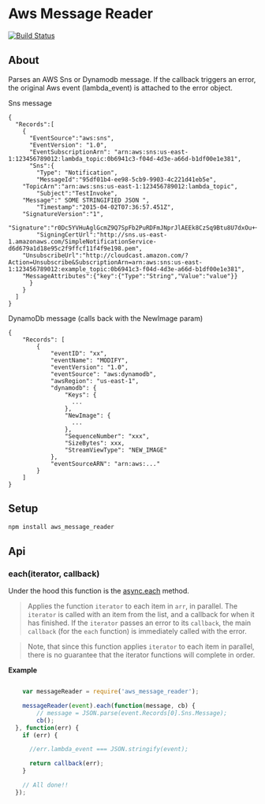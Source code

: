    
Aws Message Reader
====================

[![Build Status](https://semaphoreci.com/api/v1/projects/c5a63b45-32fa-4ac8-bd2c-87d275aa3b07/483490/badge.svg)](https://semaphoreci.com/lp/aws_message_reader)   

About
--------------

Parses an AWS Sns or Dynamodb message. If the callback triggers an error, the original Aws event (lambda_event) is attached to the error object.

Sns message
```
{
  "Records":[
    {
      "EventSource":"aws:sns",
      "EventVersion": "1.0",
      "EventSubscriptionArn": "arn:aws:sns:us-east-1:123456789012:lambda_topic:0b6941c3-f04d-4d3e-a66d-b1df00e1e381",
      "Sns":{
        "Type": "Notification",
        "MessageId":"95df01b4-ee98-5cb9-9903-4c221d41eb5e",
    "TopicArn":"arn:aws:sns:us-east-1:123456789012:lambda_topic",
        "Subject":"TestInvoke",
    "Message":" SOME STRINGIFIED JSON ",
        "Timestamp":"2015-04-02T07:36:57.451Z",
    "SignatureVersion":"1",
    "Signature":"r0Dc5YVHuAglGcmZ9Q7SpFb2PuRDFmJNprJlAEEk8CzSq9Btu8U7dxOu++uU",
        "SigningCertUrl":"http://sns.us-east-1.amazonaws.com/SimpleNotificationService-d6d679a1d18e95c2f9ffcf11f4f9e198.pem",
    "UnsubscribeUrl":"http://cloudcast.amazon.com/?Action=Unsubscribe&SubscriptionArn=arn:aws:sns:us-east-1:123456789012:example_topic:0b6941c3-f04d-4d3e-a66d-b1df00e1e381",
    "MessageAttributes":{"key":{"Type":"String","Value":"value"}}
      }
    }
  ]
}
```

DynamoDb message (calls back with the NewImage param)
```
{
    "Records": [
        {
            "eventID": "xx",
            "eventName": "MODIFY",
            "eventVersion": "1.0",
            "eventSource": "aws:dynamodb",
            "awsRegion": "us-east-1",
            "dynamodb": {
                "Keys": {
                  ...                    
                },
                "NewImage": {
                  ...
                },
                "SequenceNumber": "xxx",
                "SizeBytes": xxx,
                "StreamViewType": "NEW_IMAGE"
            },
            "eventSourceARN": "arn:aws:..."
        }
    ]
}
```


Setup
--------------

```sh
npm install aws_message_reader
```


## Api

### each(iterator, callback)

Under the hood this function is the [async.each](https://github.com/caolan/async/blob/master/README.md#eacharr-iterator-callback) method. 

> Applies the function `iterator` to each item in `arr`, in parallel.
> The `iterator` is called with an item from the list, and a callback for when it
> has finished. If the `iterator` passes an error to its `callback`, the main
> `callback` (for the `each` function) is immediately called with the error.

> Note, that since this function applies `iterator` to each item in parallel,
> there is no guarantee that the iterator functions will complete in order.

__Example__

```js

	var messageReader = require('aws_message_reader');

	messageReader(event).each(function(message, cb) {
        // message = JSON.parse(event.Records[0].Sns.Message);
        cb();
  }, function(err) {
    if (err) {

      //err.lambda_event === JSON.stringify(event);

      return callback(err);
    }

    // All done!!
  });

```


